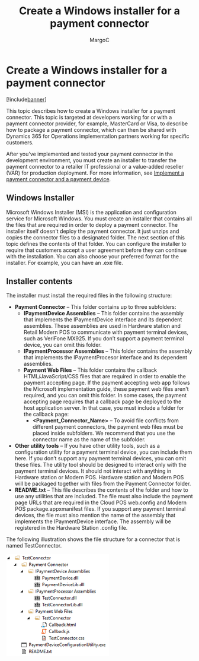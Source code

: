 ﻿---
# required metadata

title: Create a Windows installer for a payment connector
description: This topic describes how to create a Windows installer for a payment connector. This topic is targeted at developers working for or with a payment connector provider, for example, MasterCard or Visa, to describe how to package a payment connector, which can then be shared with Dynamics 365 for Operations implementation partners working for specific customers. 
author: MargoC
manager: AnnBe
ms.date: 04/04/2017
ms.topic: article
ms.prod: 
ms.service: Dynamics365Operations
ms.technology: 

# optional metadata

# ms.search.form: 
# ROBOTS: 
audience: Developer
# ms.devlang: 
# ms.reviewer: robinr
ms.search.scope: AX 7.0.0, Operations
# ms.tgt_pltfrm: 
ms.custom: 141573
ms.assetid: 045bb979-989f-4f72-9eb1-6b963680b65e
ms.search.region: Global
# ms.search.industry: 
ms.author: yabinl
ms.search.validFrom: 2016-02-28
ms.dyn365.ops.version: AX 7.0.0

---

# Create a Windows installer for a payment connector

[!include[banner](../includes/banner.md)]


This topic describes how to create a Windows installer for a payment connector. This topic is targeted at developers working for or with a payment connector provider, for example, MasterCard or Visa, to describe how to package a payment connector, which can then be shared with Dynamics 365 for Operations implementation partners working for specific customers. 

After you've implemented and tested your payment connector in the development environment, you must create an installer to transfer the payment connector to a retailer IT professional or a value-added reseller (VAR) for production deployment. For more information, see [Implement a payment connector and a payment device](http://download.microsoft.com/download/4/D/7/4D7C6B05-0C23-4C6C-BA13-AB62ED08AA61/The%20Guide%20to%20Implementing%20Payment%20Connector%20and%20Payment%20Device.docx).

## Windows Installer
Microsoft Windows Installer (MSI) is the application and configuration service for Microsoft Windows. You must create an installer that contains all the files that are required in order to deploy a payment connector. The installer itself doesn't deploy the payment connector. It just unzips and copies the connector files to a designated folder. The next section of this topic defines the contents of that folder. You can configure the installer to require that customers accept a user agreement before they can continue with the installation. You can also choose your preferred format for the installer. For example, you can have an .exe file.

## Installer contents
The installer must install the required files in the following structure:

-   **Payment Connector** – This folder contains up to three subfolders:
    -   **IPaymentDevice Assemblies** – This folder contains the assembly that implements the IPaymentDevice interface and its dependent assemblies. These assemblies are used in Hardware station and Retail Modern POS to communicate with payment terminal devices, such as VeriFone MX925. If you don’t support a payment terminal device, you can omit this folder.
    -   **IPaymentProcessor Assemblies** – This folder contains the assembly that implements the IPaymentProcesor interface and its dependent assemblies.
    -   **Payment Web Files** – This folder contains the callback HTML/JavaScript/CSS files that are required in order to enable the payment accepting page. If the payment accepting web app follows the Microsoft implementation guide, these payment web files aren't required, and you can omit this folder. In some cases, the payment accepting page requires that a callback page be deployed to the host application server. In that case, you must include a folder for the callback page:
        -   **&lt;Payment\_Connector\_Name&gt;** – To avoid file conflicts from different payment connectors, the payment web files must be placed inside subfolders. We recommend that you use the connector name as the name of the subfolder.
-   **Other utility tools** – If you have other utility tools, such as a configuration utility for a payment terminal device, you can include them here. If you don’t support any payment terminal devices, you can omit these files. The utility tool should be designed to interact only with the payment terminal devices. It should not interact with anything in Hardware station or Modern POS. Hardware station and Modern POS will be packaged together with files from the Payment Connector folder.
-   **README.txt** – This file describes the contents of the folder and how to use any utilities that are included. The file must also include the payment page URLs that are required in the Cloud POS web.config and Modern POS package.appxmanifest files. If you support any payment terminal devices, the file must also mention the name of the assembly that implements the IPaymentDevice interface. The assembly will be registered in the Hardware Station .config file.

The following illustration shows the file structure for a connector that is named TestConnector. 

[![File structure for TestConnector](./media/paymentconnectorinstaller.png)](./media/paymentconnectorinstaller.png)


